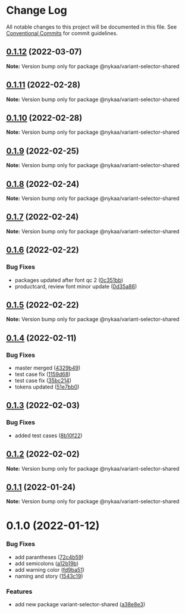 # Change Log

All notable changes to this project will be documented in this file.
See [Conventional Commits](https://conventionalcommits.org) for commit guidelines.

## [0.1.12](https://github.com/Nykaa/fe-core/compare/@nykaa/variant-selector-shared@0.1.11...@nykaa/variant-selector-shared@0.1.12) (2022-03-07)

**Note:** Version bump only for package @nykaa/variant-selector-shared





## [0.1.11](https://github.com/Nykaa/fe-core/compare/@nykaa/variant-selector-shared@0.1.10...@nykaa/variant-selector-shared@0.1.11) (2022-02-28)

**Note:** Version bump only for package @nykaa/variant-selector-shared





## [0.1.10](https://github.com/Nykaa/fe-core/compare/@nykaa/variant-selector-shared@0.1.9...@nykaa/variant-selector-shared@0.1.10) (2022-02-28)

**Note:** Version bump only for package @nykaa/variant-selector-shared





## [0.1.9](https://github.com/Nykaa/fe-core/compare/@nykaa/variant-selector-shared@0.1.8...@nykaa/variant-selector-shared@0.1.9) (2022-02-25)

**Note:** Version bump only for package @nykaa/variant-selector-shared





## [0.1.8](https://github.com/Nykaa/fe-core/compare/@nykaa/variant-selector-shared@0.1.7...@nykaa/variant-selector-shared@0.1.8) (2022-02-24)

**Note:** Version bump only for package @nykaa/variant-selector-shared





## [0.1.7](https://github.com/Nykaa/fe-core/compare/@nykaa/variant-selector-shared@0.1.6...@nykaa/variant-selector-shared@0.1.7) (2022-02-24)

**Note:** Version bump only for package @nykaa/variant-selector-shared





## [0.1.6](https://github.com/Nykaa/fe-core/compare/@nykaa/variant-selector-shared@0.1.5...@nykaa/variant-selector-shared@0.1.6) (2022-02-22)


### Bug Fixes

* packages updated after font qc 2 ([0c351bb](https://github.com/Nykaa/fe-core/commit/0c351bba658917840c84285e834aa1fec1ea0968))
* productcard, review font minor update ([0d35a86](https://github.com/Nykaa/fe-core/commit/0d35a86430819b389c91e8b5c4dce65add4e0ad2))





## [0.1.5](https://github.com/Nykaa/fe-core/compare/@nykaa/variant-selector-shared@0.1.4...@nykaa/variant-selector-shared@0.1.5) (2022-02-22)

**Note:** Version bump only for package @nykaa/variant-selector-shared





## [0.1.4](https://github.com/Nykaa/fe-core/compare/@nykaa/variant-selector-shared@0.1.3...@nykaa/variant-selector-shared@0.1.4) (2022-02-11)


### Bug Fixes

* master merged ([4329b49](https://github.com/Nykaa/fe-core/commit/4329b49d9d1ce8550376ed215ed4ceb1634a2430))
* test case fix ([1159d68](https://github.com/Nykaa/fe-core/commit/1159d68dec342479a748fd464373ea7a4dae8fc4))
* test case fix ([35bc214](https://github.com/Nykaa/fe-core/commit/35bc21430dfbbd86bf1153c6a0c6d1c276ab0016))
* tokens updated ([51e7bb0](https://github.com/Nykaa/fe-core/commit/51e7bb0159484239c789a83c8acb8f5782a188d0))





## [0.1.3](https://github.com/Nykaa/fe-core/compare/@nykaa/variant-selector-shared@0.1.2...@nykaa/variant-selector-shared@0.1.3) (2022-02-03)


### Bug Fixes

* added test cases ([8b10f22](https://github.com/Nykaa/fe-core/commit/8b10f221486f0d0f6b2d70b467d8ac4c66ddcbe4))





## [0.1.2](https://github.com/Nykaa/fe-core/compare/@nykaa/variant-selector-shared@0.1.1...@nykaa/variant-selector-shared@0.1.2) (2022-02-02)

**Note:** Version bump only for package @nykaa/variant-selector-shared





## [0.1.1](https://github.com/Nykaa/fe-core/compare/@nykaa/variant-selector-shared@0.1.0...@nykaa/variant-selector-shared@0.1.1) (2022-01-24)

**Note:** Version bump only for package @nykaa/variant-selector-shared





# 0.1.0 (2022-01-12)


### Bug Fixes

* add parantheses ([72c4b59](https://github.com/Nykaa/fe-core/commit/72c4b598ec7f9aa7984341c05d069fa5f19c8836))
* add semicolons ([a12b19b](https://github.com/Nykaa/fe-core/commit/a12b19b8ae80319baba525cb9a42934846344cb2))
* add warning color ([fd9ba51](https://github.com/Nykaa/fe-core/commit/fd9ba5109729df5a684afef31a30d35cd5b36959))
* naming and story ([1543c19](https://github.com/Nykaa/fe-core/commit/1543c19a7bb6c277e72be1f791ffaeba27036722))


### Features

* add new package variant-selector-shared ([a38e8e3](https://github.com/Nykaa/fe-core/commit/a38e8e39ceddd80cebfe2283d4a6a2a3a4208a48))
